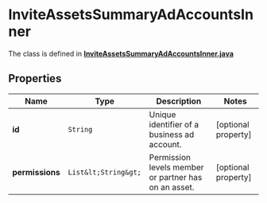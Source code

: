 

# InviteAssetsSummaryAdAccountsInner

The class is defined in **[InviteAssetsSummaryAdAccountsInner.java](../../src/main/java/org/openapitools/model/InviteAssetsSummaryAdAccountsInner.java)**

## Properties

Name | Type | Description | Notes
------------ | ------------- | ------------- | -------------
**id** | `String` | Unique identifier of a business ad account. |  [optional property]
**permissions** | `List&lt;String&gt;` | Permission levels member or partner has on an asset. |  [optional property]




